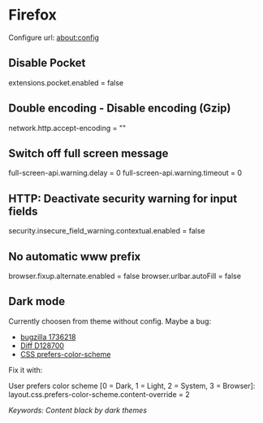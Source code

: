 # Firefox

Configure url: [about:config](about:config)

## Disable Pocket

extensions.pocket.enabled = false

## Double encoding - Disable encoding (Gzip)

network.http.accept-encoding = ""

## Switch off full screen message

full-screen-api.warning.delay = 0
full-screen-api.warning.timeout = 0

## HTTP: Deactivate security warning for input fields

security.insecure_field_warning.contextual.enabled = false

## No automatic www prefix

browser.fixup.alternate.enabled = false
browser.urlbar.autoFill = false

## Dark mode

Currently choosen from theme without config. Maybe a bug:

* [bugzilla 1736218](https://bugzilla.mozilla.org/show_bug.cgi?id=1736218)
* [Diff D128700](https://phabricator.services.mozilla.com/D128700)
* [CSS prefers-color-scheme](https://developer.mozilla.org/en-US/docs/Web/CSS/@media/prefers-color-scheme)

Fix it with:

User prefers color scheme [0 = Dark, 1 = Light, 2 = System, 3 = Browser]:
layout.css.prefers-color-scheme.content-override = 2

*Keywords: Content black by dark themes*
